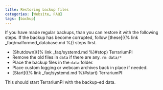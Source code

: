 ```yaml
---
title: Restoring backup files
categories: [Website, FAQ]
tags: [backup]
---
```


If you have made regular backups, than you can restore it with the following steps. If the backup has become corrupted, follow [these]({% link _faq/malformed_database.md %}) steps first.

- [Shutdown]({% link _faq/systemd.md %}#stop) TerrariumPI
- Remove the old files in `data` if there are any. `rm data/*`
- Place the backup files in the `data` folder.
- Place custom logging or webcam archives back in place if needed.
- [Start]({% link _faq/systemd.md %}#start) TerrariumPI

This should start TerrariumPI with the backup-ed data.
